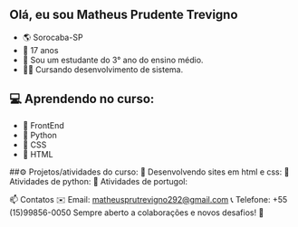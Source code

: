 ## Olá, eu sou Matheus Prudente Trevigno
- 🌎 Sorocaba-SP
- 👤 17 anos
- 🏫 Sou um estudante do 3° ano do ensino médio. 
- 👨‍🎓 Cursando desenvolvimento de sistema. 
## 💻 Aprendendo no curso:
- 📁 FrontEnd
- 📁 Python
- 📁 CSS
- 📁 HTML

##⚙️ Projetos/atividades do curso:
📁 Desenvolvendo sites em html e css: 
📁 Atividades de python:
📁 Atividades de portugol:

📫 Contatos
✉️ Email: matheusprutrevigno292@gmail.com
📞 Telefone: +55 (15)99856-0050
Sempre aberto a colaborações e novos desafios! 🚀
